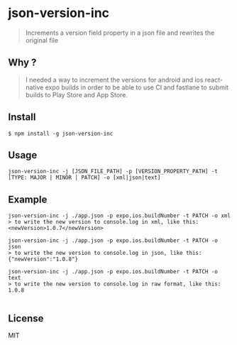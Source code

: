# json-version-inc
> Increments a version field property in a json file and rewrites the original file

## Why ?
> I needed a way to increment the versions for android and ios react-native expo builds in order to be able to use CI and fastlane to submit builds to Play Store and App Store.

## Install
```
$ npm install -g json-version-inc
```

## Usage
```
json-version-inc -j [JSON_FILE_PATH] -p [VERSION_PROPERTY_PATH] -t [TYPE: MAJOR | MINOR | PATCH] -o [xml|json|text]
```

## Example
```
json-version-inc -j ./app.json -p expo.ios.buildNumber -t PATCH -o xml
> to write the new version to console.log in xml, like this: <newVersion>1.0.7</newVersion>

json-version-inc -j ./app.json -p expo.ios.buildNumber -t PATCH -o json
> to write the new version to console.log in json, like this: {"newVersion":"1.0.8"}

json-version-inc -j ./app.json -p expo.ios.buildNumber -t PATCH -o text
> to write the new version to console.log in raw format, like this: 1.0.8


```

## License

MIT
